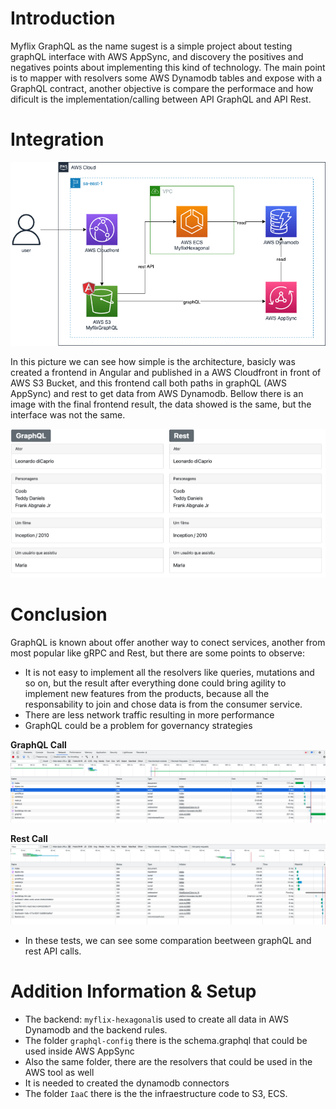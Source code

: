 # **Introduction**

Myflix GraphQL as the name sugest is a simple project about testing graphQL interface with AWS AppSync, and discovery the positives and negatives points about implementing this kind of technology.
The main point is to mapper with resolvers some AWS Dynamodb tables and expose with a GraphQL contract, another objective is compare the performace and how dificult is the implementation/calling between API GraphQL and API Rest.

# **Integration**

![alt text](https://raw.githubusercontent.com/markoshlima/myflix-graphql/main/doc/integration/Integration.png)

In this picture we can see how simple is the architecture, basicly was created a frontend in Angular and published in a AWS Cloudfront in front of AWS S3 Bucket, and this frontend call both paths in graphQL (AWS AppSync) and rest to get data from AWS Dynamodb. Bellow there is an image with the final frontend result, the data showed is the same, but the interface was not the same.

![alt text](https://raw.githubusercontent.com/markoshlima/myflix-graphql/main/doc/images/frontend-result.png)

# **Conclusion**

GraphQL is known about offer another way to conect services, another from most popular like gRPC and Rest, but there are some points to observe:
- It is not easy to implement all the resolvers like queries, mutations and so on, but the result after everything done could bring agility to implement new features from the products, because all the responsability to join and chose data is from the consumer service.
- There are less network traffic resulting in more performance
- GraphQL could be a problem for governancy strategies


**GraphQL Call**
![alt text](https://raw.githubusercontent.com/markoshlima/myflix-graphql/main/doc/images/graphql-result.png)

**Rest Call**
![alt text](https://raw.githubusercontent.com/markoshlima/myflix-graphql/main/doc/images/rest-result.png)

- In these tests, we can see some comparation beetween graphQL and rest API calls.

# Addition Information & Setup

- The backend: `myflix-hexagonal`is used to create all data in AWS Dynamodb and the backend rules.
- The folder `graphql-config` there is the schema.graphql that could be used inside AWS AppSync
- Also the same folder, there are the resolvers that could be used in the AWS tool as well
- It is needed to created the dynamodb connectors
- The folder `IaaC` there is the the infraestructure code to S3, ECS.